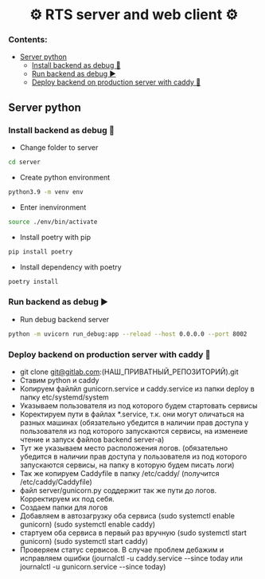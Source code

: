 <h1 align="center">⚙️ RTS server and web client ⚙️</h1>

### Contents:

- [Server python](#server-python)
  - [Install backend as debug 🔨](#install-backend-as-debug-)
  - [Run backend as debug ▶️](#run-backend-as-debug-)
  - [Deploy backend on production server with caddy 🔨](#deploy-backend-on-production-server-with-caddy-)

## Server python

### Install backend as debug 🔨

- Сhange folder to server
```bash
cd server
```
- Create python environment
```bash
python3.9 -m venv env
```
- Enter inenvironment
```bash
source ./env/bin/activate
```
- Install poetry with pip
```bash
pip install poetry
```
- Install dependency with poetry
```bash
poetry install
```

### Run backend as debug ▶️

- Run debug backend server
```bash
python -m uvicorn run_debug:app --reload --host 0.0.0.0 --port 8002
```

### Deploy backend on production server with caddy 🔨

- git clone git@gitlab.com:(НАШ_ПРИВАТНЫЙ_РЕПОЗИТОРИЙ).git
- Ставим python и caddy
- Копируем файлйл gunicorn.service и caddy.service из папки deploy в папку etc/systemd/system
- Указываем пользователя из под которого будем стартовать сервисы
- Коректируем пути в файлах *.service, т.к. они могут оличаться на разных машинах (обязательно убедится в наличии прав доступа у пользователя из под которого запускаются сервисы, на изменеие чтение и запуск файлов backend server-a)
- Тут же указываем место расположения логов. (обязательно убедится в наличии прав доступа у пользователя из под которого запускаются сервисы, на папку в которую будем писать логи)
- Так же копируем Caddyfile в папку /etc/caddy/ (получится /etc/caddy/Caddyfile)
- файл server/gunicorn.py соддержит так же пути до логов. Корректируем их под себя.
- Создаем папки для логов
- Добавляем в автозагрузку оба сервиса (sudo systemctl enable gunicorn) (sudo systemctl enable caddy)
- стартуем оба сервиса в первый раз вручную (sudo systemctl start gunicorn) (sudo systemctl start caddy)
- Проверяем статус сервисов. В случае проблем дебажим и исправляем ошибки (journalctl -u caddy.service --since today или journalctl -u gunicorn.service --since today)
